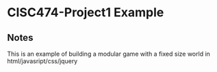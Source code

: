 # CISC474-Project1 Example

## Notes
This is an example of building a modular game with a fixed size world in html/javasript/css/jquery
